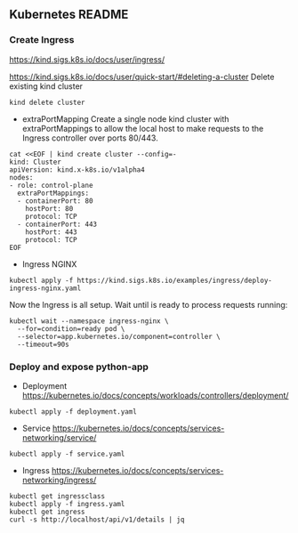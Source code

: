 ## Kubernetes README

### Create Ingress
https://kind.sigs.k8s.io/docs/user/ingress/


https://kind.sigs.k8s.io/docs/user/quick-start/#deleting-a-cluster
Delete existing kind cluster
```
kind delete cluster
```
* extraPortMapping
Create a single node kind cluster with extraPortMappings to allow the local host
to make requests to the Ingress controller over ports 80/443.
```
cat <<EOF | kind create cluster --config=-
kind: Cluster
apiVersion: kind.x-k8s.io/v1alpha4
nodes:
- role: control-plane
  extraPortMappings:
  - containerPort: 80
    hostPort: 80
    protocol: TCP
  - containerPort: 443
    hostPort: 443
    protocol: TCP
EOF
```
* Ingress NGINX
```
kubectl apply -f https://kind.sigs.k8s.io/examples/ingress/deploy-ingress-nginx.yaml
```
Now the Ingress is all setup. Wait until is ready to process requests running:
```
kubectl wait --namespace ingress-nginx \
  --for=condition=ready pod \
  --selector=app.kubernetes.io/component=controller \
  --timeout=90s
```

### Deploy and expose python-app
* Deployment
https://kubernetes.io/docs/concepts/workloads/controllers/deployment/
```
kubectl apply -f deployment.yaml
```
* Service
https://kubernetes.io/docs/concepts/services-networking/service/
```
kubectl apply -f service.yaml
```
* Ingress
https://kubernetes.io/docs/concepts/services-networking/ingress/
```
kubectl get ingressclass
kubectl apply -f ingress.yaml
kubectl get ingress
curl -s http://localhost/api/v1/details | jq
```
